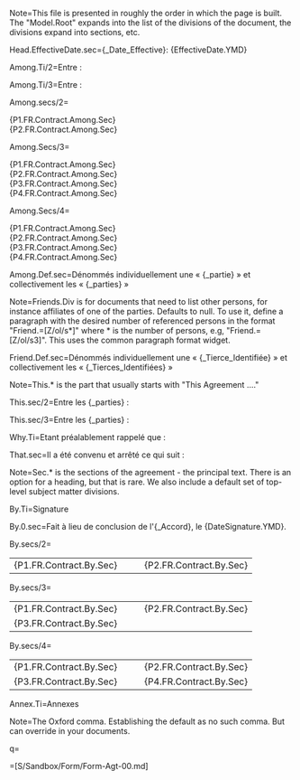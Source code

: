 Note=This file is presented in roughly the order in which the page is built.  The "Model.Root" expands into the list of the divisions of the document, the divisions expand into sections, etc.

Head.EffectiveDate.sec={_Date_Effective}: {EffectiveDate.YMD}

Among.Ti/2=Entre :

Among.Ti/3=Entre :

Among.secs/2=<ul type="none" style="padding-left: 0"><li>{P1.FR.Contract.Among.Sec}</li><li>{P2.FR.Contract.Among.Sec}</li></ul>

Among.Secs/3=<ul type="none" style="padding-left: 0"><li>{P1.FR.Contract.Among.Sec}</li><li>{P2.FR.Contract.Among.Sec}</li><li>{P3.FR.Contract.Among.Sec}</li><li>{P4.FR.Contract.Among.Sec}</li></ul>

Among.Secs/4=<ul type="none" style="padding-left: 0"><li>{P1.FR.Contract.Among.Sec}</li><li>{P2.FR.Contract.Among.Sec}</li><li>{P3.FR.Contract.Among.Sec}</li><li>{P4.FR.Contract.Among.Sec}</li></ul>

Among.Def.sec=Dénommés individuellement une « {_partie} » et collectivement les « {_parties} »
 
Note=Friends.Div is for documents that need to list other persons, for instance affiliates of one of the parties.  Defaults to null.  To use it, define a paragraph with the desired number of referenced persons in the format "Friend.=[Z/ol/s*]" where * is the number of persons, e.g, "Friend.=[Z/ol/s3]".  This uses the common paragraph format widget.

Friend.Def.sec=Dénommés individuellement une « {_Tierce_Identifiée} » et collectivement les « {_Tierces_Identifiées} »

Note=This.* is the part that usually starts with "This Agreement ...."

This.sec/2=Entre les {_parties} :

This.sec/3=Entre les {_parties} :

Why.Ti=Etant préalablement rappelé que :

That.sec=Il a été convenu et arrêté ce qui suit :

Note=Sec.* is the sections of the agreement - the principal text.  There is an option for a heading, but that is rare.  We also include a default set of top-level subject matter divisions.

By.Ti=Signature

By.0.sec=Fait à lieu de conclusion de l'{_Accord}, le {DateSignature.YMD}.

By.secs/2=<table><tr><td valign=top>{P1.FR.Contract.By.Sec}</td><td valign=top>   </td><td valign=top>{P2.FR.Contract.By.Sec}</td></tr></table>

By.secs/3=<table><tr><td valign=top>{P1.FR.Contract.By.Sec}</td><td valign=top>   </td><td valign=top>{P2.FR.Contract.By.Sec}</td></tr><tr><td valign=top>{P3.FR.Contract.By.Sec}</td><td valign=top>   </td><td valign=top></td></tr></table>

By.secs/4=<table><tr><td valign=top>{P1.FR.Contract.By.Sec}</td><td valign=top>   </td><td valign=top>{P2.FR.Contract.By.Sec}</td></tr><tr><td valign=top>{P3.FR.Contract.By.Sec}</td><td valign=top>   </td><td valign=top>{P4.FR.Contract.By.Sec}</td></tr></table>
 
Annex.Ti=Annexes

Note=The Oxford comma.  Establishing the default as no such comma.  But can override in your documents.

q=</i>

=[S/Sandbox/Form/Form-Agt-00.md]